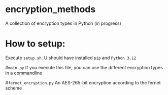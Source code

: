 # encryption_methods
A collection of encryption types in Python (in progress)

# How to setup:
Execute `setup.sh`. U should have installed `pip` and `Python 3.12`

#`main.py`
If you execute this file, you can use the different encryption types in a commandline

#`fernet_encryption.py`
An AES-265-bit encryption according to the fernet scheme
